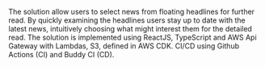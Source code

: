 The solution allow users to select news from floating headlines for
further read. By quickly examining the headlines users stay up to
date with the latest news, intuitively choosing what might interest
them for the detailed read. The solution is implemented using
ReactJS, TypeScript and AWS Api Gateway with Lambdas, S3,
defined in AWS CDK. CI/CD using Github Actions (CI) and Buddy CI
(CD).
